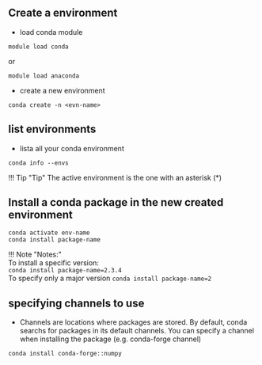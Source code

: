 ## Create a environment
- load conda module
```
module load conda
```
or  
```
module load anaconda
```

- create a new environment
```
conda create -n <evn-name>
```

## list environments
- lista all your conda environment
```
conda info --envs
```

!!! Tip "Tip"
    The active environment is the one with an asterisk (*)

## Install a conda package in the new created environment
```
conda activate env-name
conda install package-name
```

!!! Note "Notes:"  
    To install a specific version:  
    ```
    conda install package-name=2.3.4
    ```  
    To specify only a major version
    ```
    conda install package-name=2
    ```
 
## specifying channels to use
- Channels are locations where packages are stored. By default, conda searchs for packages in its default channels. You can specify a channel when installing the package (e.g. conda-forge channel)
```
conda install conda-forge::numpy
```

